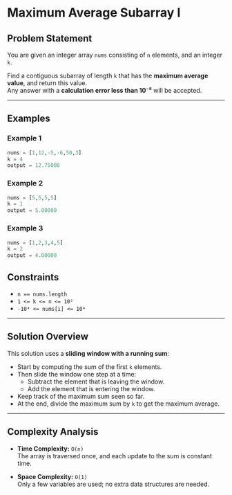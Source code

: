 # Maximum Average Subarray I

## Problem Statement

You are given an integer array `nums` consisting of `n` elements, and an integer `k`.

Find a contiguous subarray of length `k` that has the **maximum average value**, and return this value.  
Any answer with a **calculation error less than 10⁻⁵** will be accepted.

---

## Examples

### Example 1

```python
nums = [1,12,-5,-6,50,3]
k = 4
output = 12.75000
```

### Example 2

```python
nums = [5,5,5,5]
k = 1
output = 5.00000
```

### Example 3

```python
nums = [1,2,3,4,5]
k = 2
output = 4.00000
```

## Constraints
- `n == nums.length`
- `1 <= k <= n <= 10⁵`
- `-10⁴ <= nums[i] <= 10⁴`

---

## Solution Overview

This solution uses a **sliding window with a running sum**:

- Start by computing the sum of the first `k` elements.
- Then slide the window one step at a time:
  - Subtract the element that is leaving the window.
  - Add the element that is entering the window.
- Keep track of the maximum sum seen so far.
- At the end, divide the maximum sum by `k` to get the maximum average.

---

## Complexity Analysis

- **Time Complexity:** `O(n)`  
  The array is traversed once, and each update to the sum is constant time.

- **Space Complexity:** `O(1)`  
  Only a few variables are used; no extra data structures are needed.
